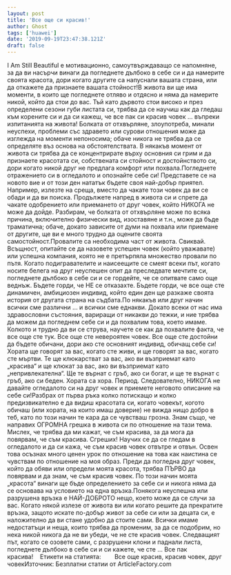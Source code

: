 ```yaml
---
layout: post
title: 'Все още си красив!'
author: Ghost
tags: ['huawei']
date: '2019-09-19T23:47:38.121Z'
draft: false
---
```


I Am Still Beautiful е мотивационно, самоутвърждаващо се напомняне, за да ви насърчи винаги да погледнете дълбоко в себе си и да намерите своята красота, дори когато другите са напуснали вашата страна, или да откажете да признаете вашата стойност!В живота ви ще има моменти, в които ще погледнете отляво и отдясно и няма да намерите никой, който да стои до вас. Тъй като дървото стои високо и през определени сезони губи листата си, трябва да се научиш как да гледаш към корените си и да си кажеш, че все пак си красив човек ... въпреки изпитанията на живота! Болката от отхвърляне, злоупотреба, минали неуспехи, проблеми със здравето или сурови отношения може да изглежда на моменти непоносима; обаче никога не трябва да се определяте въз основа на обстоятелствата. В някакъв момент от живота си трябва да се концентрирате върху основния си грим и да признаете красотата си, собствената си стойност и достойнството си, дори когато никой друг не предлага комфорт или похвала.Погледнете отражението си в огледалото и опознайте себе си! Представете се на новото вие и от този ден нататък бъдете своя най-добър приятел. Например, излезте на среща, вместо да чакате този човек да ви се обади и да ви поиска. Продължете напред в живота си и спрете да чакате одобрението или приемането от друг човек, който НИКОГА не може да дойде. Разбирам, че болката от отхвърляне може по всяка причина, включително физически вид, изоставяне и т.н., може да бъде траматична; обаче, докато зависите от думи на похвала или приемане от другите, ще ви е много трудно да оцените своята самостойност.Провалите са необходима част от живота. Свиквай. Всъщност, опитайте се да назовете успешен човек (който уважавате) или успешна компания, която не е претърпяла множество провали по пътя. Когато подигравателите и наисеещите се смеят всеки път, когато носите белега на друг неуспешен опит да преследвате мечтите си, погледнете дълбоко в себе си и се гордейте, че се опитвате само още веднъж. Бъдете горди, че НЕ се отказахте. Бъдете горди, че все още сте динамичен, амбициозен индивид, който един ден ще разкаже своята история от другата страна на съдбата.По някакъв или друг начин всички сме различни ... и всички сме еднакви. Докато всеки от нас има здравословни състояния, вариращи от никакви до тежки, и ние трябва да можем да погледнем себе си и да похвалим това, което имаме. Колкото и трудно да ви се струва, научете се как да похвалите факта, че все още сте тук. Все още сте невероятен човек. Все още сте достойни да бъдете обичани, дори ако сте основният индивид, обичащ себе си! Хората ще говорят за вас, когато сте живи, и ще говорят за вас, когато сте мъртви. Те ще клюкарстват за вас, ако ви възприемат като „красива“ и ще клюкат за вас, ако ви възприемат като „непривлекателна“. Ще те върнат с гръб, ако си богат, и ще те върнат с гръб, ако си беден. Хората са хора. Период. Следователно, НИКОГА не давайте огледалото си на друг човек и приемете неговото описание на себе си!Разбрах от първа ръка колко потискащо и колко предизвикателно е да видиш красотата си, когато човекът, когото обичаш (или хората, на които имаш доверие) не вижда нищо добро в теб, като по този начин те кара да се чувстваш грозна. Знам също, че направих ОГРОМНА грешка в живота си по отношение на тази тема. Мислех, че трябва да ми кажат, че съм красива, за да мога да повярвам, че съм красива. Сгреших! Научих се да се гледам в огледалото и да си кажа, че съм красив човек отвътре и отвън. Освен това осъзнах много ценен урок по отношение на това как наистина се чувствам по отношение на моя образ. Преди да погледна друг човек, който да обяви или определи моята красота, трябва ПЪРВО да повярвам и да знам, че съм красив човек. По този начин моята „красота“ винаги ще бъде определението за себе си и никога няма да се основава на условието на една връзка.Понякога неуспешна или разрушена връзка е НАЙ-ДОБРОТО нещо, което може да се случи за вас. Когато някой излезе от живота ви или когато решите да прекратите връзка, защото искате по-добър живот за себе си или за децата си, е наложително да ви стане удобно да стоите сами. Всички имаме недостатъци и неща, които трябва да променим, за да се подобрим, но нека никой никога да не ви убеди, че не сте красив човек. Следващият път, когато се озовете сами, с разрушени клони и паднали листа, погледнете дълбоко в себе си и си кажете, че сте ... Все пак красива!    Етикети на статията:        Все още красив, красив човек, друг човекИзточник: Безплатни статии от ArticleFactory.com
